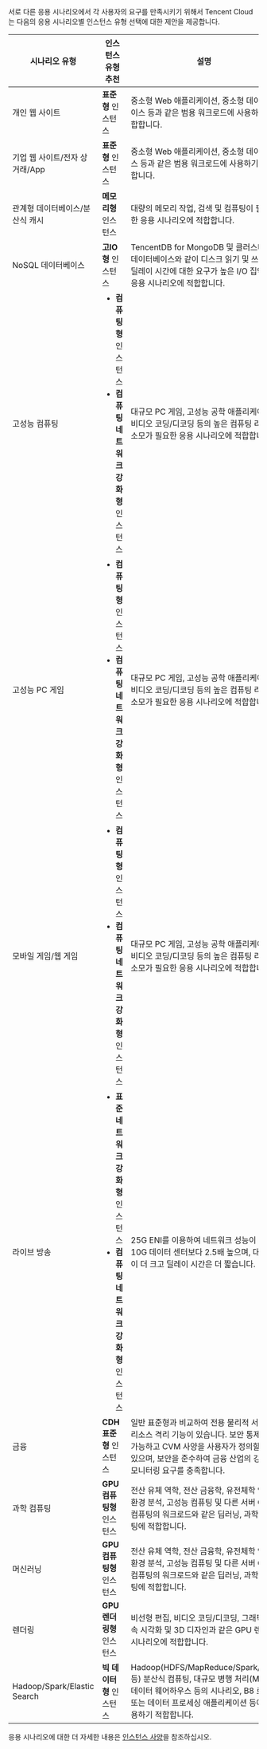 서로 다른 응용 시나리오에서 각 사용자의 요구를 만족시키기 위해서 Tencent Cloud는 다음의 응용 시나리오별 인스턴스 유형 선택에 대한 제안을 제공합니다.

| 시나리오 유형 | 인스턴스 유형 추천 | 설명 |
|---------|---------|---------|
| 개인 웹 사이트 | **표준형** 인스턴스 | 중소형 Web 애플리케이션, 중소형 데이터베이스 등과 같은 범용 워크로드에 사용하기 적합합니다. |
| 기업 웹 사이트/전자 상거래/App | **표준형** 인스턴스 | 중소형 Web 애플리케이션, 중소형 데이베이스 등과 같은 범용 워크로드에 사용하기 적합합니다. |
| 관계형 데이터베이스/분산식 캐시 | **메모리형** 인스턴스 | 대량의 메모리 작업, 검색 및 컴퓨팅이 필요한 응용 시나리오에 적합합니다. |
| NoSQL 데이터베이스 | **고IO형** 인스턴스 | TencentDB for MongoDB 및 클러스터된 데이터베이스와 같이 디스크 읽기 및 쓰기, 딜레이 시간에 대한 요구가 높은 I/O 집약형 응용 시나리오에 적합합니다. |
| 고성능 컴퓨팅 | <ul style="margin: 0;"><li>**컴퓨팅형** 인스턴스</li><li>**컴퓨팅 네트워크 강화형** 인스턴스</li></ul> | 대규모 PC 게임, 고성능 공학 애플리케이션, 비디오 코딩/디코딩 등의 높은 컴퓨팅 리소스 소모가 필요한 응용 시나리오에 적합합니다. |
| 고성능 PC 게임 | <ul style="margin: 0;"><li>**컴퓨팅형** 인스턴스</li><li>**컴퓨팅 네트워크 강화형** 인스턴스</li></ul> | 대규모 PC 게임, 고성능 공학 애플리케이션, 비디오 코딩/디코딩 등의 높은 컴퓨팅 리소스 소모가 필요한 응용 시나리오에 적합합니다. |
| 모바일 게임/웹 게임 | <ul style="margin: 0;"><li>**컴퓨팅형** 인스턴스</li><li>**컴퓨팅 네트워크 강화형** 인스턴스</li></ul> | 대규모 PC 게임, 고성능 공학 애플리케이션, 비디오 코딩/디코딩 등의 높은 컴퓨팅 리소스 소모가 필요한 응용 시나리오에 적합합니다. |
| 라이브 방송 | <ul style="margin: 0;"><li>**표준 네트워크 강화형** 인스턴스</li><li>**컴퓨팅 네트워크 강화형** 인스턴스</li></ul> | 25G ENI를 이용하여 네트워크 성능이 일반 10G 데이터 센터보다 2.5배 높으며, 대역폭이 더 크고 딜레이 시간은 더 짧습니다. |
| 금융 | **CDH 표준형** 인스턴스 | 일반 표준형과 비교하여 전용 물리적 서버 및 리소스 격리 기능이 있습니다. 보안 통제가 가능하고 CVM 사양을 사용자가 정의할 수 있으며, 보안을 준수하여 금융 산업의 강한 모니터링 요구를 충족합니다. |
| 과학 컴퓨팅 | **GPU 컴퓨팅형** 인스턴스 | 전산 유체 역학, 전산 금융학, 유전체학 연구, 환경 분석, 고성능 컴퓨팅 및 다른 서버 GPU 컴퓨팅의 워크로드와 같은 딥러닝, 과학 컴퓨팅에 적합합니다. |
| 머신러닝 | **GPU 컴퓨팅형** 인스턴스 | 전산 유체 역학, 전산 금융학, 유전체학 연구, 환경 분석, 고성능 컴퓨팅 및 다른 서버 GPU 컴퓨팅의 워크로드와 같은 딥러닝, 과학 컴퓨팅에 적합합니다. |
| 렌더링 | **GPU 렌더링형** 인스턴스 | 비선형 편집, 비디오 코딩/디코딩, 그래픽 가속 시각화 및 3D 디자인과 같은 GPU 렌더링 시나리오에 적합합니다. |
| Hadoop/Spark/Elastic Search | **빅 데이터형** 인스턴스 | Hadoop(HDFS/MapReduce/Spark/Hive 등) 분산식 컴퓨팅, 대규모 병행 처리(MPP) 데이터 웨어하우스 등의 시나리오, B8 로그 또는 데이터 프로세싱 애플리케이션 등에 사용하기 적합합니다. |

응용 시나리오에 대한 더 자세한 내용은 [인스턴스 사양](https://intl.cloud.tencent.com/document/product/213/11518)을 참조하십시오.



